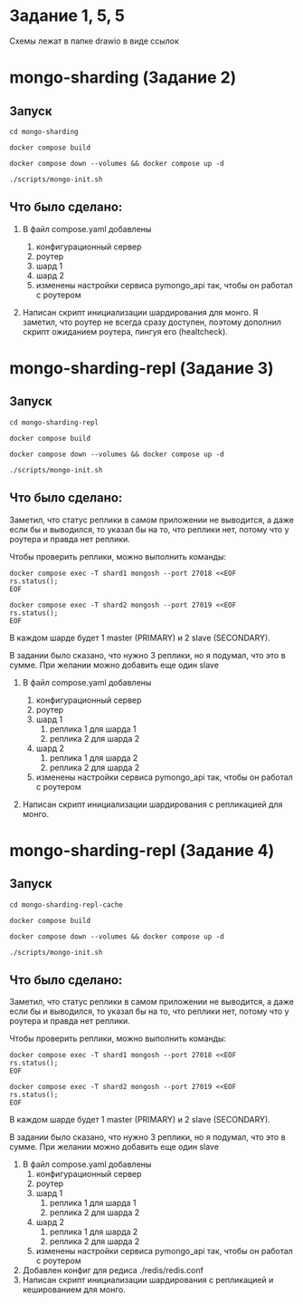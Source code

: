 # Задание 1, 5, 5
Схемы лежат в папке drawio в виде ссылок

# mongo-sharding (Задание 2)

## Запуск

```shell
cd mongo-sharding
```
```shell
docker compose build
```
```shell
docker compose down --volumes && docker compose up -d
```
```shell
./scripts/mongo-init.sh
```

## Что было сделано:
1. В файл compose.yaml добавлены
   1. конфигурационный сервер
   2. роутер
   3. шард 1
   4. шард 2
   5. изменены настройки сервиса pymongo_api так, чтобы он работал с роутером

2. Написан скрипт инициализации шардирования для монго. Я заметил, что роутер не всегда сразу доступен, поэтому дополнил скрипт ожиданием роутера, пингуя его (healtcheck).


# mongo-sharding-repl (Задание 3)

## Запуск

```shell
cd mongo-sharding-repl
```
```shell
docker compose build
```
```shell
docker compose down --volumes && docker compose up -d
```
```shell
./scripts/mongo-init.sh
```

## Что было сделано:
Заметил, что статус реплики в самом приложении не выводится, а даже если бы и выводился, то указал бы на то, что реплики нет, потому что у роутера и правда нет реплики.

Чтобы проверить реплики, можно выполнить команды:
```shell
docker compose exec -T shard1 mongosh --port 27018 <<EOF
rs.status();
EOF
```

```shell
docker compose exec -T shard2 mongosh --port 27019 <<EOF
rs.status();
EOF
```
В каждом шарде будет 1 master (PRIMARY) и 2 slave (SECONDARY).

В задании было сказано, что нужно 3 реплики, но я подумал, что это в сумме. При желании можно добавить еще один slave

1. В файл compose.yaml добавлены
   1. конфигурационный сервер
   2. роутер
   3. шард 1
      1. реплика 1 для шарда 1
      2. реплика 2 для шарда 2
   4. шард 2
      1. реплика 1 для шарда 2
      1. реплика 2 для шарда 2
   5. изменены настройки сервиса pymongo_api так, чтобы он работал с роутером

2. Написан скрипт инициализации шардирования с репликацией для монго.


# mongo-sharding-repl (Задание 4)

## Запуск

```shell
cd mongo-sharding-repl-cache
```
```shell
docker compose build
```
```shell
docker compose down --volumes && docker compose up -d
```
```shell
./scripts/mongo-init.sh
```

## Что было сделано:
Заметил, что статус реплики в самом приложении не выводится, а даже если бы и выводился, то указал бы на то, что реплики нет, потому что у роутера и правда нет реплики.

Чтобы проверить реплики, можно выполнить команды:
```shell
docker compose exec -T shard1 mongosh --port 27018 <<EOF
rs.status();
EOF
```

```shell
docker compose exec -T shard2 mongosh --port 27019 <<EOF
rs.status();
EOF
```
В каждом шарде будет 1 master (PRIMARY) и 2 slave (SECONDARY).

В задании было сказано, что нужно 3 реплики, но я подумал, что это в сумме. При желании можно добавить еще один slave

1. В файл compose.yaml добавлены
   1. конфигурационный сервер
   2. роутер
   3. шард 1
      1. реплика 1 для шарда 1
      2. реплика 2 для шарда 2
   4. шард 2
      1. реплика 1 для шарда 2
      1. реплика 2 для шарда 2
   5. изменены настройки сервиса pymongo_api так, чтобы он работал с роутером
2. Добавлен конфиг для редиса ./redis/redis.conf
3. Написан скрипт инициализации шардирования с репликацией и кешированием для монго.
